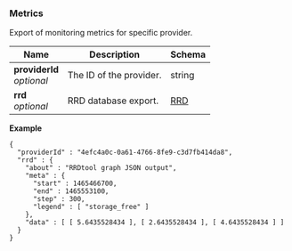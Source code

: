 
<a name="metrics"></a>
### Metrics
Export of monitoring metrics for specific provider.


|Name|Description|Schema|
|---|---|---|
|**providerId**  <br>*optional*|The ID of the provider.|string|
|**rrd**  <br>*optional*|RRD database export.|[RRD](RRD.md#rrd)|

**Example**
```
{
  "providerId" : "4efc4a0c-0a61-4766-8fe9-c3d7fb414da8",
  "rrd" : {
    "about" : "RRDtool graph JSON output",
    "meta" : {
      "start" : 1465466700,
      "end" : 1465553100,
      "step" : 300,
      "legend" : [ "storage_free" ]
    },
    "data" : [ [ 5.6435528434 ], [ 2.6435528434 ], [ 4.6435528434 ] ]
  }
}
```




